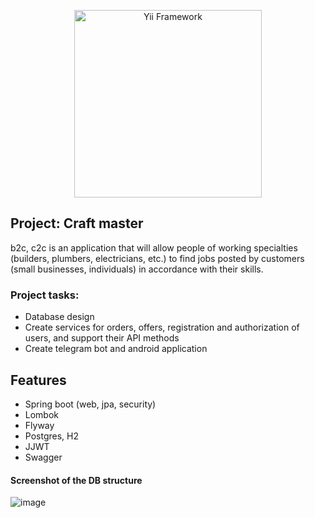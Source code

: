 <p align="center">
    <a href="https://www.yiiframework.com/" target="_blank">
        <img src="https://user-images.githubusercontent.com/51756264/139077865-2a1f1659-79f7-409a-9688-628da6340b54.png" width="300" alt="Yii Framework" />
    </a>
</p>

## Project: Craft master

b2c, c2c is an application that will allow people of working specialties (builders, plumbers, electricians, etc.) to find jobs posted by customers (small businesses, individuals) in accordance with their skills.

### Project tasks:
- Database design
- Create services for orders, offers, registration and authorization of users, and support their API methods
- Create telegram bot and android application


## Features
- Spring boot (web, jpa, security)
- Lombok
- Flyway
- Postgres, H2
- JJWT
- Swagger

#### Screenshot of the DB structure
![image](https://user-images.githubusercontent.com/51756264/139078185-6791e7b6-cbcd-440e-bdd4-e31561ac26c4.png)
